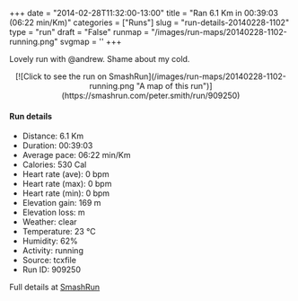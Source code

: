 +++
date = "2014-02-28T11:32:00-13:00"
title = "Ran 6.1 Km in 00:39:03 (06:22 min/Km)"
categories = ["Runs"]
slug = "run-details-20140228-1102"
type = "run"
draft = "False"
runmap = "/images/run-maps/20140228-1102-running.png"
svgmap = '<polyline points="24 0, 27 15, 42 26, 41 36, 50 51, 60 60, 71 62, 76 72, 75 79, 67 90, 51 100, 42 97, 32 86, 31 80, 40 66, 58 60, 71 63, 77 75, 69 89, 49 100, 33 86, 37 70, 50 61, 68 62, 77 74, 69 90, 53 98, 52 100, 44 99, 34 86, 33 79, 38 69, 40 68, 69 54, 66 51, 51 55, 42 38, 42 26, 40 23, 38 22">'
+++

Lovely run with @andrew. Shame about my cold. 

<!--more-->

<center>
[![Click to see the run on SmashRun](/images/run-maps/20140228-1102-running.png "A map of this run")](https://smashrun.com/peter.smith/run/909250)
</center>

#### Run details

* Distance: 6.1 Km
* Duration: 00:39:03
* Average pace: 06:22 min/Km
* Calories: 530 Cal
* Heart rate (ave): 0 bpm
* Heart rate (max): 0 bpm
* Heart rate (min): 0 bpm
* Elevation gain: 169 m
* Elevation loss:  m
* Weather: clear
* Temperature: 23 &deg;C
* Humidity: 62%
* Activity: running
* Source: tcxfile
* Run ID: 909250

Full details at [SmashRun](https://smashrun.com/peter.smith/run/909250)